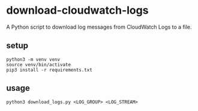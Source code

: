 # download-cloudwatch-logs
A Python script to download log messages from CloudWatch Logs to a file.

## setup
```
python3 -m venv venv
source venv/bin/activate
pip3 install -r requirements.txt
```

## usage
```
python3 download_logs.py <LOG_GROUP> <LOG_STREAM>
```
